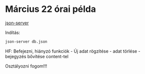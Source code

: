 # Március 22 órai példa

[json-server](https://github.com/typicode/json-server/tree/v0)

Indítás:
```bash
json-server db.json
```

HF: Befejezni, hiányzó funkciók 
    - Új adat rögzítése
    - adat törlése
    - bejegyzés bővítése content-tel

Osztályozni fogom!!!